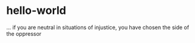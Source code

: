 # hello-world
...
if you are neutral in situations of injustice, you have chosen the side of the oppressor
